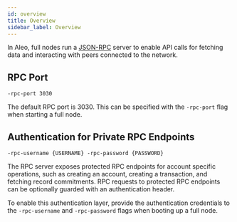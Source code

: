 ```yaml
---
id: overview
title: Overview
sidebar_label: Overview
---
```



In Aleo, full nodes run a [JSON-RPC](https://www.jsonrpc.org/specification) server
to enable API calls for fetching data and interacting with peers connected to the network.

## RPC Port

```
-rpc-port 3030
```

The default RPC port is 3030. This can be specified with the `-rpc-port` flag when starting a full node.

## Authentication for Private RPC Endpoints

```
-rpc-username {USERNAME} -rpc-password {PASSWORD}
```

The RPC server exposes protected RPC endpoints for account specific operations, such as creating an account,
creating a transaction, and fetching record commitments.
RPC requests to protected RPC endpoints can be optionally guarded with an authentication header.

To enable this authentication layer, provide the authentication credentials to
the `-rpc-username` and `-rpc-password` flags when booting up a full node.

